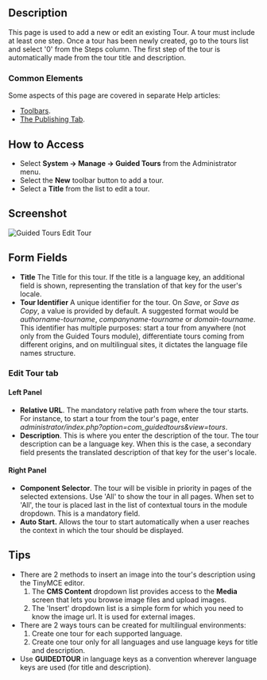 <!-- Filename: Help4.x:Guided_Tours:_New_or_Edit_Tour / Display title: Guided Tours: New or Edit Tour -->

## Description

This page is used to add a new or edit an existing Tour. A tour must include
at least one step. Once a tour has been newly created, go to the tours list
and select '0' from the Steps column. The first step of the tour is
automatically made from the tour title and description.

### Common Elements

Some aspects of this page are covered in separate Help
articles:

* [Toolbars](jdocmanual?article=help/common-elements/toolbars).
* [The Publishing Tab](jdocmanual?article=help/common-elements/edit-publishing).

## How to Access

- Select **System -> Manage -> Guided Tours** from the Administrator menu.
- Select the **New** toolbar button to add a tour.
- Select a **Title** from the list to edit a tour.

## Screenshot

![Guided Tours Edit Tour](../../../en/images/guided-tours/guided-tours-edit-tour.png)

## Form Fields

- **Title** The Title for this tour. If the title is a language key, an
additional field is shown, representing the translation of that key for the
user's locale.
- **Tour Identifier** A unique identifier for the tour. On *Save*, or
*Save as Copy*, a value is provided by default. A suggested format would be
*authorname-tourname*, *companyname-tourname* or *domain-tourname*.
This identifier has multiple purposes: start a tour from anywhere
(not only from the Guided Tours module), differentiate tours coming from
different origins, and on multilingual sites, it dictates the language
file names structure.

### Edit Tour tab

#### Left Panel

- **Relative URL**. The mandatory relative path from where the tour starts.
   For instance, to start a tour from the tour's page, enter
   *administrator/index.php?option=com_guidedtours&view=tours*.
- **Description**. This is where you enter the description of the tour.
   The tour description can be a language key. When this is the case, a
   secondary field presents the translated description of that key for the
   user's locale.

#### Right Panel

- **Component Selector**. The tour will be visible in priority in pages of
   the selected extensions. Use 'All' to show the tour in all pages. When
   set to 'All', the tour is placed last in the list of contextual tours
   in the module dropdown. This is a mandatory field.
- **Auto Start.** Allows the tour to start automatically when a user reaches
   the context in which the tour should be displayed.

## Tips

- There are 2 methods to insert an image into the tour's description using the
TinyMCE editor.
  1. The **CMS Content** dropdown list provides access to the **Media** screen
  that lets you browse image files and upload images.
  2. The 'Insert' dropdown list is a simple form for which you need to know
  the image url. It is used for external images.
- There are 2 ways tours can be created for multilingual environments:
  1. Create one tour for each supported language.
  2. Create one tour only for all languages and use language keys for title
  and description.
- Use **GUIDEDTOUR** in language keys as a convention wherever language
  keys are used (for title and description).
